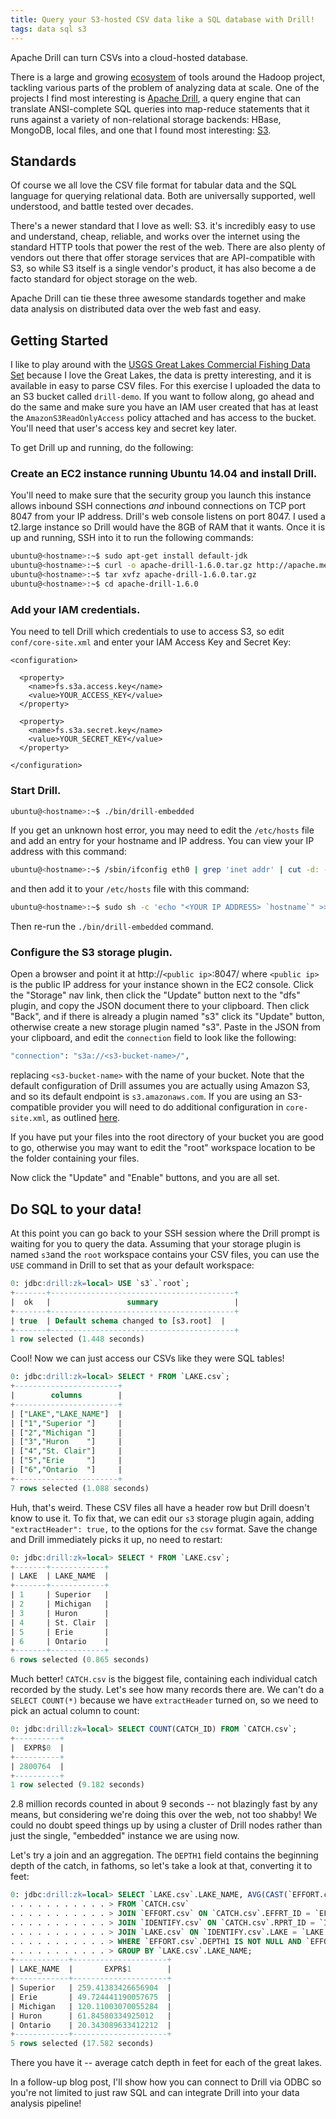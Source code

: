 ```yaml
---
title: Query your S3-hosted CSV data like a SQL database with Drill!
tags: data sql s3
---
```

Apache Drill can turn CSVs into a cloud-hosted database.

<!-- more -->

There is a large and growing [ecosystem](https://hadoopecosystemtable.github.io/)
of tools around the Hadoop project, tackling various parts of the problem of
analyzing data at scale. One of the projects I find most interesting is [Apache
Drill](https://drill.apache.org/), a query engine that can translate
ANSI-complete SQL queries into map-reduce statements that it runs against a
variety of non-relational storage backends: HBase, MongoDB, local files, and
one that I found most interesting: [S3](http://aws.amazon.com/s3/).

## Standards

Of course we all love the CSV file format for tabular data and the SQL
language for querying relational data. Both are universally supported, well
understood, and battle tested over decades.

There's a newer standard that I love as well: S3. it's incredibly easy to use
and understand, cheap, reliable, and works over the internet using the standard
HTTP tools that power the rest of the web. There are also plenty of vendors out
there that offer storage services that are API-compatible with S3, so while S3
itself is a single vendor's product, it has also become a de facto standard for
object storage on the web.

Apache Drill can tie these three awesome standards together and make
data analysis on distributed data over the web fast and easy.

## Getting Started

I like to play around with the [USGS Great Lakes Commercial Fishing Data
Set](http://gcmd.gsfc.nasa.gov/KeywordSearch/Metadata.do?Portal=idn_ceos&KeywordPath=[Personnel%3A+Last_Name%3D%27STEVENS%27%2C+Middle_Name%3D%27B.%27%2C+First_Name%3D%27TYLER%27]&OrigMetadataNode=GCMD&EntryId=brdglsc0001&MetadataView=Full&MetadataType=0&lbnode=mdlb3)
because I love the Great Lakes, the data is pretty interesting, and it is
available in easy to parse CSV files. For this exercise I uploaded the data to
an S3 bucket called `drill-demo`. If you want to follow along, go ahead and do
the same and make sure you have an IAM user created that has at least the
`AmazonS3ReadOnlyAccess` policy attached and has access to the bucket. You'll
need that user's access key and secret key later.

To get Drill up and running, do the following:

### Create an EC2 instance running Ubuntu 14.04 and install Drill.
You'll need to make sure that the security group you launch this instance
allows inbound SSH connections *and* inbound connections on TCP port 8047 from
your IP address.  Drill's web console listens on port 8047. I used a t2.large
instance so Drill would have the 8GB of RAM that it wants. Once it is up and
running, SSH into it to run the following commands:

```sh
ubuntu@<hostname>:~$ sudo apt-get install default-jdk
ubuntu@<hostname>:~$ curl -o apache-drill-1.6.0.tar.gz http://apache.mesi.com.ar/drill/drill-1.6.0/apache-drill-1.6.0.tar.gz
ubuntu@<hostname>:~$ tar xvfz apache-drill-1.6.0.tar.gz
ubuntu@<hostname>:~$ cd apache-drill-1.6.0
```

### Add your IAM credentials.
You need to tell Drill which credentials to use to access S3, so edit
`conf/core-site.xml` and enter your IAM Access Key and Secret Key:

```
<configuration>

  <property>
    <name>fs.s3a.access.key</name>
    <value>YOUR_ACCESS_KEY</value>
  </property>

  <property>
    <name>fs.s3a.secret.key</name>
    <value>YOUR_SECRET_KEY</value>
  </property>

</configuration>
```

### Start Drill.
```sh
ubuntu@<hostname>:~$ ./bin/drill-embedded
```

If you get an unknown host error, you may need to edit the `/etc/hosts` file
and add an entry for your hostname and IP address. You can view your IP
address with this command:

```sh
ubuntu@<hostname>:~$ /sbin/ifconfig eth0 | grep 'inet addr' | cut -d: -f2 | awk '{print $1}'
```

and then add it to your `/etc/hosts` file with this command:

```sh
ubuntu@<hostname>:~$ sudo sh -c 'echo "<YOUR IP ADDRESS> `hostname`" >>/etc/hosts'
```
Then re-run the `./bin/drill-embedded` command.
  
### Configure the S3 storage plugin.
Open a browser and point it at http://`<public ip>`:8047/ where `<public ip>`
is the public IP address for your instance shown in the EC2 console. Click the
"Storage" nav link, then click the "Update" button next to the "dfs" plugin,
and copy the JSON document there to your clipboard. Then click "Back", and if
there is already a plugin named "s3" click its "Update" button, otherwise
create a new storage plugin named "s3". Paste in the JSON from your clipboard,
and edit the `connection` field to look like the following:
```sh
"connection": "s3a://<s3-bucket-name>/",
```
replacing `<s3-bucket-name>` with the name of your bucket. Note that the
default configuration of Drill assumes you are actually using Amazon S3, and so
its default endpoint is `s3.amazonaws.com`. If you are using an S3-compatible
provider you will need to do additional configuration in `core-site.xml`, as
outlined
[here](https://hadoop.apache.org/docs/stable/hadoop-aws/tools/hadoop-aws/index.html).

If you have put your files into the root directory of your bucket you are good
to go, otherwise you may want to edit the "root" workspace location to be the
folder containing your files.

Now click the "Update" and "Enable" buttons, and you are all set.

## Do SQL to your data!

At this point you can go back to your SSH session where the Drill prompt is
waiting for you to query the data. Assuming that your storage plugin is named
`s3`and the `root` workspace contains your CSV files, you can use the `USE`
command in Drill to set that as your default workspace:
```sql
0: jdbc:drill:zk=local> USE `s3`.`root`;
+-------+-----------------------------------------+
|  ok   |                 summary                 |
+-------+-----------------------------------------+
| true  | Default schema changed to [s3.root]  |
+-------+-----------------------------------------+
1 row selected (1.448 seconds)
```
Cool! Now we can just access our CSVs like they were SQL tables!
```sql
0: jdbc:drill:zk=local> SELECT * FROM `LAKE.csv`;
+-----------------------+
|        columns        |
+-----------------------+
| ["LAKE","LAKE_NAME"]  |
| ["1","Superior "]     |
| ["2","Michigan "]     |
| ["3","Huron    "]     |
| ["4","St. Clair"]     |
| ["5","Erie     "]     |
| ["6","Ontario  "]     |
+-----------------------+
7 rows selected (1.088 seconds)
```

Huh, that's weird. These CSV files all have a header row but Drill doesn't
know to use it. To fix that, we can edit our `s3` storage plugin again, adding
`"extractHeader": true,` to the options for the `csv` format. Save the change
and Drill immediately picks it up, no need to restart:
```sql
0: jdbc:drill:zk=local> SELECT * FROM `LAKE.csv`;
+-------+------------+
| LAKE  | LAKE_NAME  |
+-------+------------+
| 1     | Superior   |
| 2     | Michigan   |
| 3     | Huron      |
| 4     | St. Clair  |
| 5     | Erie       |
| 6     | Ontario    |
+-------+------------+
6 rows selected (0.865 seconds)
```
Much better! `CATCH.csv` is the biggest file, containing each individual catch
recorded by the study. Let's see how many records there are. We can't do a 
`SELECT COUNT(*)` because we have `extractHeader` turned on, so we need to
pick an actual column to count:
```sql
0: jdbc:drill:zk=local> SELECT COUNT(CATCH_ID) FROM `CATCH.csv`;
+----------+
|  EXPR$0  |
+----------+
| 2800764  |
+----------+
1 row selected (9.182 seconds)
```
2.8 million records counted in about 9 seconds -- not blazingly fast by any means,
but considering we're doing this over the web, not too shabby! We could no doubt
speed things up by using a cluster of Drill nodes rather than just the single,
"embedded" instance we are using now.

Let's try a join and an aggregation. The `DEPTH1` field contains the beginning
depth of the catch, in fathoms, so let's take a look at that, converting it to
feet:
```sql
0: jdbc:drill:zk=local> SELECT `LAKE.csv`.LAKE_NAME, AVG(CAST(`EFFORT.csv`.DEPTH1 AS INT))*6
. . . . . . . . . . . > FROM `CATCH.csv`
. . . . . . . . . . . > JOIN `EFFORT.csv` ON `CATCH.csv`.EFFRT_ID = `EFFORT.csv`.EFFRT_ID
. . . . . . . . . . . > JOIN `IDENTIFY.csv` ON `CATCH.csv`.RPRT_ID = `IDENTIFY.csv`.RPRT_ID
. . . . . . . . . . . > JOIN `LAKE.csv` ON `IDENTIFY.csv`.LAKE = `LAKE.csv`.LAKE
. . . . . . . . . . . > WHERE `EFFORT.csv`.DEPTH1 IS NOT NULL AND `EFFORT.csv`.DEPTH1 <> ''
. . . . . . . . . . . > GROUP BY `LAKE.csv`.LAKE_NAME;
+------------+---------------------+
| LAKE_NAME  |       EXPR$1        |
+------------+---------------------+
| Superior   | 259.41383426656904  |
| Erie       | 49.724441190057675  |
| Michigan   | 120.11003070055284  |
| Huron      | 61.84580334925012   |
| Ontario    | 20.343089633412212  |
+------------+---------------------+
5 rows selected (17.582 seconds)
```
There you have it -- average catch depth in feet for each of the great lakes.

In a follow-up blog post, I'll show how you can connect to Drill via ODBC so
you're not limited to just raw SQL and can integrate Drill into your data
analysis pipeline! 
